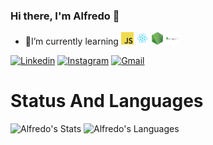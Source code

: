 ### Hi there, I'm Alfredo 👋

- 🌱I’m currently learning 
<code><img height="20" src="https://raw.githubusercontent.com/github/explore/80688e429a7d4ef2fca1e82350fe8e3517d3494d/topics/javascript/javascript.png"></code>
<code><img height="20" src="https://raw.githubusercontent.com/github/explore/80688e429a7d4ef2fca1e82350fe8e3517d3494d/topics/react/react.png"></code>
<code><img height="20" src="https://raw.githubusercontent.com/github/explore/80688e429a7d4ef2fca1e82350fe8e3517d3494d/topics/nodejs/nodejs.png"></code>
<code><img height="20" src="https://raw.githubusercontent.com/github/explore/80688e429a7d4ef2fca1e82350fe8e3517d3494d/topics/mongodb/mongodb.png"></code>

[![Linkedin](https://img.shields.io/badge/-LinkedIn-blue?style=flat&logo=Linkedin&logoColor=white)](https://www.linkedin.com/in/alfredovandrade/)
[![Instagram](https://img.shields.io/badge/-Instagram-c13584?style=flat&labelColor=c13584&logo=instagram&logoColor=white)](https://www.instagram.com/alfredo_andrade_/)
[![Gmail](https://img.shields.io/badge/-Gmail-c14438?style=flat&logo=Gmail&logoColor=white)](mailto:alfredo.andrade@ccc.ufcg.edu.br)

# Status And Languages
![Alfredo's Stats](https://github-readme-stats.vercel.app/api?username=AlfredoAndrade14&show_icons=true&theme=github_dark)
![Alfredo's Languages](https://github-readme-stats.vercel.app/api/top-langs/?username=AlfredoAndrade14&layout=compact&theme=github_dark)